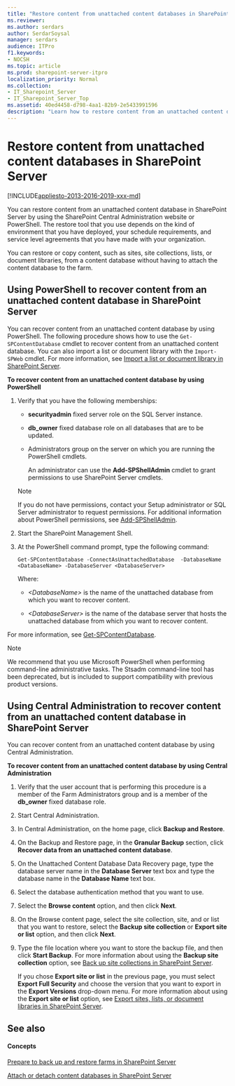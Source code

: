 ```yaml
---
title: "Restore content from unattached content databases in SharePoint Server"
ms.reviewer: 
ms.author: serdars
author: SerdarSoysal
manager: serdars
audience: ITPro
f1.keywords:
- NOCSH
ms.topic: article
ms.prod: sharepoint-server-itpro
localization_priority: Normal
ms.collection:
- IT_Sharepoint_Server
- IT_Sharepoint_Server_Top
ms.assetid: 40ed4458-d798-4aa1-82b9-2e5433991596
description: "Learn how to restore content from an unattached content database in SharePoint Server."
---
```


# Restore content from unattached content databases in SharePoint Server

[!INCLUDE[appliesto-2013-2016-2019-xxx-md](../includes/appliesto-2013-2016-2019-xxx-md.md)]
  
You can restore content from an unattached content database in SharePoint Server by using the SharePoint Central Administration website or PowerShell. The restore tool that you use depends on the kind of environment that you have deployed, your schedule requirements, and service level agreements that you have made with your organization.
  
You can restore or copy content, such as sites, site collections, lists, or document libraries, from a content database without having to attach the content database to the farm.
  
    
## Using PowerShell to recover content from an unattached content database in SharePoint Server
<a name="proc1"> </a>

You can recover content from an unattached content database by using PowerShell. The following procedure shows how to use the  `Get-SPContentDatabase` cmdlet to recover content from an unattached content database. You can also import a list or document library with the  `Import-SPWeb` cmdlet. For more information, see [Import a list or document library in SharePoint Server](import-a-list-or-document-library.md).
  
 **To recover content from an unattached content database by using PowerShell**
  
1. Verify that you have the following memberships:
    
   - **securityadmin** fixed server role on the SQL Server instance. 
    
   - **db_owner** fixed database role on all databases that are to be updated. 
    
   - Administrators group on the server on which you are running the PowerShell cmdlets.
    
     An administrator can use the **Add-SPShellAdmin** cmdlet to grant permissions to use SharePoint Server cmdlets. 
    
    > [!NOTE]
    > If you do not have permissions, contact your Setup administrator or SQL Server administrator to request permissions. For additional information about PowerShell permissions, see [Add-SPShellAdmin](/powershell/module/sharepoint-server/Add-SPShellAdmin?view=sharepoint-ps). 
  
2. Start the SharePoint Management Shell.
    
3. At the PowerShell command prompt, type the following command:
    
   ```
   Get-SPContentDatabase -ConnectAsUnattachedDatabase  -DatabaseName <DatabaseName> -DatabaseServer <DatabaseServer>
   ```

    Where:
    
   -  _\<DatabaseName\>_ is the name of the unattached database from which you want to recover content. 
    
   -  _\<DatabaseServer\>_ is the name of the database server that hosts the unattached database from which you want to recover content. 
    
For more information, see [Get-SPContentDatabase](/powershell/module/sharepoint-server/Get-SPContentDatabase?view=sharepoint-ps).
  
> [!NOTE]
> We recommend that you use Microsoft PowerShell when performing command-line administrative tasks. The Stsadm command-line tool has been deprecated, but is included to support compatibility with previous product versions. 
  
## Using Central Administration to recover content from an unattached content database in SharePoint Server
<a name="proc2"> </a>

You can recover content from an unattached content database by using Central Administration.
  
 **To recover content from an unattached content database by using Central Administration**
  
1. Verify that the user account that is performing this procedure is a member of the Farm Administrators group and is a member of the **db_owner** fixed database role. 
    
2. Start Central Administration.
    
3. In Central Administration, on the home page, click **Backup and Restore**.
    
4. On the Backup and Restore page, in the **Granular Backup** section, click **Recover data from an unattached content database**.
    
5. On the Unattached Content Database Data Recovery page, type the database server name in the **Database Server** text box and type the database name in the **Database Name** text box. 
    
6. Select the database authentication method that you want to use.
    
7. Select the **Browse content** option, and then click **Next**.
    
8. On the Browse content page, select the site collection, site, and or list that you want to restore, select the **Backup site collection** or **Export site or list** option, and then click **Next**.
    
9. Type the file location where you want to store the backup file, and then click **Start Backup**. For more information about using the **Backup site collection** option, see [Back up site collections in SharePoint Server](back-up-site-collections.md).
    
    If you chose **Export site or list** in the previous page, you must select **Export Full Security** and choose the version that you want to export in the **Export Versions** drop-down menu. For more information about using the **Export site or list** option, see [Export sites, lists, or document libraries in SharePoint Server](export-a-site-list-or-document-library.md).
    
## See also
<a name="proc2"> </a>

#### Concepts

[Prepare to back up and restore farms in SharePoint Server](prepare-to-back-up-and-restore.md)
  
[Attach or detach content databases in SharePoint Server](attach-or-detach-content-databases.md)

